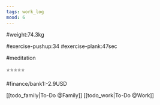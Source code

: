 ```yaml
---
tags: work_log
mood: 6
---
```


#weight:74.3kg

#exercise-pushup:34
#exercise-plank:47sec

#meditation

⭐⭐⭐⭐⭐

#finance/bank1:-2.9USD

[[todo_family|To-Do @Family]]
[[todo_work|To-Do @Work]]
